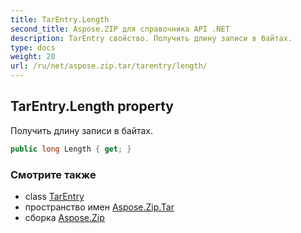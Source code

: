 ```yaml
---
title: TarEntry.Length
second_title: Aspose.ZIP для справочника API .NET
description: TarEntry свойство. Получить длину записи в байтах.
type: docs
weight: 20
url: /ru/net/aspose.zip.tar/tarentry/length/
---
```

## TarEntry.Length property

Получить длину записи в байтах.

```csharp
public long Length { get; }
```

### Смотрите также

* class [TarEntry](../)
* пространство имен [Aspose.Zip.Tar](../../tarentry/)
* сборка [Aspose.Zip](../../../)


